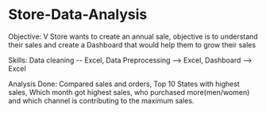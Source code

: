 # Store-Data-Analysis

Objective: V Store wants to create an annual sale, objective is to understand their sales and create a Dashboard that would help them to grow their sales

Skills: Data cleaning -- Excel, Data Preprocessing --> Excel, Dashboard --> Excel

Analysis Done:
Compared sales and orders, Top 10 States with highest sales, Which month got highest sales, who purchased more(men/women) and which channel is contributing to the maximum sales.
